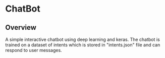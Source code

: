 # ChatBot
## Overview

A simple interactive chatbot using deep learning and keras. The chatbot is trained on a dataset of intents which is stored in "intents.json" file and can respond to user messages.
